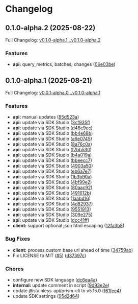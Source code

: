 # Changelog

## 0.1.0-alpha.2 (2025-08-22)

Full Changelog: [v0.1.0-alpha.1...v0.1.0-alpha.2](https://github.com/llamastack/llama-stack-client-go/compare/v0.1.0-alpha.1...v0.1.0-alpha.2)

### Features

* **api:** query_metrics, batches, changes ([06e03be](https://github.com/llamastack/llama-stack-client-go/commit/06e03be805d93736fcf4f848c5f9888e2871c911))

## 0.1.0-alpha.1 (2025-08-21)

Full Changelog: [v0.0.1-alpha.0...v0.1.0-alpha.1](https://github.com/llamastack/llama-stack-client-go/compare/v0.0.1-alpha.0...v0.1.0-alpha.1)

### Features

* **api:** manual updates ([85d523a](https://github.com/llamastack/llama-stack-client-go/commit/85d523a7a88beeccf8b9f0276a7269c53a16cfe2))
* **api:** update via SDK Studio ([3cf935f](https://github.com/llamastack/llama-stack-client-go/commit/3cf935feca91ef5cdb122ea6b927cb53517d09a6))
* **api:** update via SDK Studio ([d46e9ec](https://github.com/llamastack/llama-stack-client-go/commit/d46e9ec1644163b32129f9553074741320da1785))
* **api:** update via SDK Studio ([bb4e68b](https://github.com/llamastack/llama-stack-client-go/commit/bb4e68bf227b5071f5cd10102311f93d8695fb24))
* **api:** update via SDK Studio ([a6e0745](https://github.com/llamastack/llama-stack-client-go/commit/a6e0745e5ceea8ed6653a13b817d42d7e2eaa857))
* **api:** update via SDK Studio ([8a76c0a](https://github.com/llamastack/llama-stack-client-go/commit/8a76c0a4645a8794d2a12ff06d25e89448602a6f))
* **api:** update via SDK Studio ([f7bb530](https://github.com/llamastack/llama-stack-client-go/commit/f7bb5304af2a1cd0d90f7e309580dce74be0fc65))
* **api:** update via SDK Studio ([b4a019a](https://github.com/llamastack/llama-stack-client-go/commit/b4a019a51b93ea06fc1e0ef37a7b4062836763c7))
* **api:** update via SDK Studio ([bbeecc7](https://github.com/llamastack/llama-stack-client-go/commit/bbeecc71fde53f87959c7aff72061da75ac2d5bf))
* **api:** update via SDK Studio ([4903a50](https://github.com/llamastack/llama-stack-client-go/commit/4903a50fd3493eef613cd7647b7f020e66302260))
* **api:** update via SDK Studio ([eb6a7e7](https://github.com/llamastack/llama-stack-client-go/commit/eb6a7e756466b2167f524ed615cc023998108b8f))
* **api:** update via SDK Studio ([1b3b90a](https://github.com/llamastack/llama-stack-client-go/commit/1b3b90a5faa3205827a8afcfef16744f54fc2e25))
* **api:** update via SDK Studio ([4bf99e2](https://github.com/llamastack/llama-stack-client-go/commit/4bf99e20b4f2f217aead81c10e998a8efa2bda63))
* **api:** update via SDK Studio ([80aac92](https://github.com/llamastack/llama-stack-client-go/commit/80aac927dcbe6a6f432729ca118ca0adb3256871))
* **api:** update via SDK Studio ([491612b](https://github.com/llamastack/llama-stack-client-go/commit/491612b3b9faac4bed7e0c8fc3704400a9bae72b))
* **api:** update via SDK Studio ([1aabd16](https://github.com/llamastack/llama-stack-client-go/commit/1aabd16a7a623b23c76bdd0e170c9cbe1bade3d1))
* **api:** update via SDK Studio ([4d82937](https://github.com/llamastack/llama-stack-client-go/commit/4d82937d18f2f2edc5712856c4392ac1f7577f64))
* **api:** update via SDK Studio ([9551913](https://github.com/llamastack/llama-stack-client-go/commit/9551913aeae9e18c28c39e30d4a258ee927550b3))
* **api:** update via SDK Studio ([309e275](https://github.com/llamastack/llama-stack-client-go/commit/309e2756b27dd666c6b46599340936fea8f8db09))
* **api:** update via SDK Studio ([dcc41ff](https://github.com/llamastack/llama-stack-client-go/commit/dcc41ffcbdec14a476985db477ce85e205e598ba))
* **client:** support optional json html escaping ([12fa3b8](https://github.com/llamastack/llama-stack-client-go/commit/12fa3b8b833d3c0476e7b9d050c9d788776e96ca))


### Bug Fixes

* **client:** process custom base url ahead of time ([34759ab](https://github.com/llamastack/llama-stack-client-go/commit/34759ab215115e3603963256d9b9526a260f44d4))
* Fix LICENSE to MIT ([#5](https://github.com/llamastack/llama-stack-client-go/issues/5)) ([d37397c](https://github.com/llamastack/llama-stack-client-go/commit/d37397ce499dddeb925b3469296efe8ae578b5ff))


### Chores

* configure new SDK language ([dc6ea4a](https://github.com/llamastack/llama-stack-client-go/commit/dc6ea4a0e9dcf92a9615bb736e2665e332f34e04))
* **internal:** update comment in script ([9d93e2e](https://github.com/llamastack/llama-stack-client-go/commit/9d93e2e728123bc5b702e6d356fe2a29a0907fee))
* update @stainless-api/prism-cli to v5.15.0 ([f61fee4](https://github.com/llamastack/llama-stack-client-go/commit/f61fee4f6499288c3b907b7e9fc05c9c52df8eeb))
* update SDK settings ([95d2d64](https://github.com/llamastack/llama-stack-client-go/commit/95d2d649fd287ab4c4bf325bb9f325e3e062c4d3))
